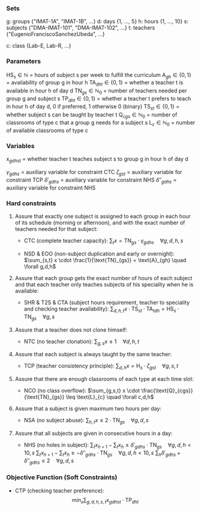 ### Sets

g: groups {"IMAT-1A", "IMAT-1B", ...}
d: days {1, ..., 5}
h: hours {1, ..., 10}
s: subjects {"DMA-IMAT-101", "DMA-IMAT-102", ...}
t: teachers {"EugenioFranciscoSanchezUbeda", ...}

c: class {Lab-E, Lab-R, ...}


### Parameters

$\text{HS}_{s} \in \mathbb{N}$ = hours of subject s per week to fulfill the curriculum
$\text{A}_{gh} \in \{0,1\}$ = availability of group g in hour h
$\text{TA}_{dht} \in \{0,1\}$ = whether a teacher t is available in hour h of day d
$\text{TN}_{gs} \in \mathbb{N}_0$ = number of teachers needed per group g and subject s
$\text{TP}_{dht} \in \{0,1\}$ = whether a teacher t prefers to teach in hour h of day d, 0 if preferred, 1 otherwise 0 (binary)
$\text{TS}_{st} \in \{0,1\}$ = whether subject s can be taught by teacher t
$\text{Q}_{cgs} \in \mathbb{N}_0$ = number of classrooms of type c that a group g needs for a subject s
$\text{L}_{c} \in \mathbb{N}_0$ = number of available classrooms of type c

### Variables

x$_{gdhst}$ = whether teacher t teaches subject s to group g in hour h of day d

$\gamma_{gdhs}$ = auxiliary variable for constraint CTC
$\zeta_{gst}$ = auxiliary variable for constraint TCP
$\delta'_{gdhs}$ = auxiliary variable for constraint NHS
$\delta''_{gdhs}$ = auxiliary variable for constraint NHS

### Hard constraints

1. Assure that exactly one subject is assigned to each group in each hour of its schedule (morning or afternoon), and with the exact number of teachers needed for that subject:

    - CTC (complete teacher capacity):
$\sum_{t} x = \text{TN}_{gs} \cdot \gamma_{gdhs} \quad \forall g,d,h,s$

    - NSD & EOO (non-subject duplication  and early or overnight):
$\sum_{s,t} x \cdot \frac{1}{\text{TN}_{gs}} = \text{A}_{gh} \quad \forall g,d,h$

2. Assure that each group gets the exact number of hours of each subject and that each teacher only teaches subjects of his speciality when he is available:

    - SHR & T2S & CTA (subject hours requirement, teacher to speciality and checking teacher availability):
$\sum_{d,h,t} x \cdot \text{TS}_{st} \cdot \text{TA}_{tdh} = \text{HS}_{s} \cdot \text{TN}_{gs} \quad \forall g,s$

3. Assure that a teacher does not clone himself:

    - NTC (no teacher clonation):
$\sum_{g,s} x \leq 1 \quad \forall d,h,t$

4. Assure that each subject is always taught by the same teacher:

    - TCP (teacher consistency principle):
$\sum_{d,h} x = \text{H}_{s} \cdot \zeta_{gst} \quad \forall g,s,t$

5. Assure that there are enough classrooms of each type at each time slot:

    - NCO (no class overflow):
$\sum_{g,s,t} x \cdot \frac{\text{Q}_{cgs}}{\text{TN}_{gs}} \leq \text{L}_{c} \quad \forall c,d,h$

6. Assure that a subject is given maximum two hours per day:

    - NSA (no subject abuse):
$\sum_{h,t} x \leq 2 \cdot \text{TN}_{gs} \quad \forall g,d,s$

7. Assure that all subjects are given in consecutive hours in a day:

    - NHS (no holes in subject):
$\sum_{t} x_{h+1} - \sum_{t} x_{h} \leq \delta'_{gdhs} \cdot \text{TN}_{gs} \quad \forall g,d,h \lt 10,s$
$\sum_{t} x_{h+1} - \sum_{t} x_{h} \geq -\delta''_{gdhs} \cdot \text{TN}_{gs} \quad \forall g,d,h \lt 10,s$
$\sum_{h}\delta'_{gdhs} + \delta''_{gdhs} \leq 2  \quad \forall g,d,s$


### Objective Function (Soft Constraints)

- CTP (checking teacher preference):
$$min_x \sum_{g,d,h,s,t} x_{gdhst} \cdot \text{TP}_{dht}$$